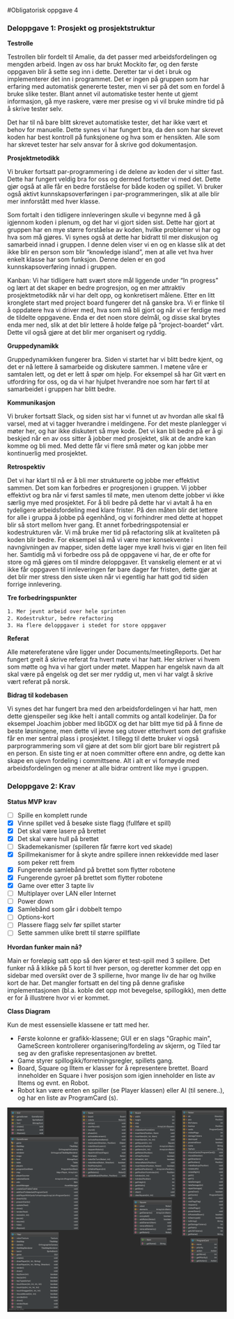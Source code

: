 #Obligatorisk oppgave 4
### Deloppgave 1: Prosjekt og prosjektstruktur
					
**Testrolle**

Testrollen blir fordelt til Amalie, da det passer med arbeidsfordelingen og mengden arbeid. Ingen av oss har brukt Mockito før, og den første oppgaven blir å sette seg inn i dette. Deretter tar vi det i bruk og implementerer det inn i programmet. Det er ingen på gruppen som har erfaring med automatisk genererte tester, men vi ser på det som en fordel å bruke slike tester. Blant annet vil automatiske tester hente ut gjemt informasjon, gå mye raskere, være mer presise og vi vil bruke mindre tid på å skrive tester selv. 

Det har til nå bare blitt skrevet automatiske tester, det har ikke vært et behov for manuelle. Dette synes vi har fungert bra, da den som har skrevet koden har best kontroll på funksjonene og hva som er hensikten. Alle som har skrevet tester har selv ansvar for å skrive god dokumentasjon.


**Prosjektmetodikk**

Vi bruker fortsatt par-programmering i de delene av koden der vi sitter fast. Dette har fungert veldig bra for oss og dermed fortsetter vi med det. Dette gjør også at alle får en bedre forståelse for både koden og spillet. Vi bruker også aktivt kunnskapsoverføringen i par-programmeringen, slik at alle blir mer innforstått med hver klasse.

Som fortalt i den tidligere innleveringen skulle vi begynne med å gå igjennom koden i plenum, og det har vi gjort siden sist. Dette har gjort at gruppen har en mye større forståelse av koden, hvilke problemer vi har og hva som må gjøres. Vi synes også at dette har bidratt til mer diskusjon og samarbeid innad i gruppen. I denne delen viser vi en og en klasse slik at det ikke blir en person som blir “knowledge island”, men at alle vet hva hver enkelt klasse har som funksjon. Denne delen er en god kunnskapsoverføring innad i gruppen.

Kanban: Vi har tidligere hatt svært store mål liggende under “In progress” og lært at det skaper en bedre progresjon, og en mer attraktiv prosjektmetodikk når vi har delt opp, og konkretisert målene. Etter en litt kronglete start med project board fungerer det nå ganske bra. Vi er flinke til å oppdatere hva vi driver med, hva som må bli gjort og når vi er ferdige med de tildelte oppgavene. Enda er det noen store delmål, og disse skal brytes enda mer ned, slik at det blir lettere å holde følge på “project-boardet” vårt. Dette vil også gjøre at det blir mer organisert og ryddig.


**Gruppedynamikk**

Gruppedynamikken fungerer bra. Siden vi startet har vi blitt bedre kjent, og det er nå lettere å samarbeide og diskutere sammen. I møtene våre er samtalen lett, og det er lett å spør om hjelp. For eksempel så har Git vært en utfordring for oss, og da vi har hjulpet hverandre noe som har ført til at samarbeidet i gruppen har blitt bedre.


**Kommunikasjon**

Vi bruker fortsatt Slack, og siden sist har vi funnet ut av hvordan alle skal få varsel, med at vi tagger hverandre i meldingene. For det meste planlegger vi møter her, og har ikke diskutert så mye kode. Det vi kan bli bedre på er å gi beskjed når en av oss sitter å jobber med prosjektet, slik at de andre kan komme og bli med. Med dette får vi flere små møter og kan jobbe mer kontinuerlig med prosjektet.


**Retrospektiv**

Det vi har klart til nå er å bli mer strukturerte og jobbe mer effektivt sammen. 
Det som kan forbedres er progresjonen i gruppen. Vi jobber effektivt og bra når vi først samles til møte, men utenom dette jobber vi ikke særlig mye med prosjektet. For å bli bedre på dette har vi avtalt å ha en tydeligere arbeidsfordeling med klare frister. På den måten blir det lettere for alle i gruppa å jobbe på egenhånd, og vi forhindrer med dette at hoppet blir så stort mellom hver gang.
Et annet forbedringspotensial er kodestrukturen vår. Vi må bruke mer tid på refactoring slik at kvaliteten på koden blir bedre. For eksempel så må vi være mer konsekvente i navngivningen av mapper, siden dette lager mye krøll hvis vi gjør en liten feil her. Samtidig må vi forbedre oss på de oppgavene vi har, de er ofte for store og må gjøres om til mindre deloppgaver.
Et vanskelig element er at vi ikke får oppgaven til innleveringen før bare dager før fristen, dette gjør at det blir mer stress den siste uken når vi egentlig har hatt god tid siden forrige innlevering.


**Tre forbedringspunkter**

    1. Mer jevnt arbeid over hele sprinten
    2. Kodestruktur, bedre refactoring
    3. Ha flere deloppgaver i stedet for store oppgaver



**Referat**

Alle møtereferatene våre ligger under Documents/meetingReports. Det har fungert greit å skrive referat fra hvert møte vi har hatt. Her skriver vi hvem som møtte og hva vi har gjort under møtet. Mappen har engelsk navn da alt skal være på engelsk og det ser mer ryddig ut, men vi har valgt å skrive vært referat på norsk.


**Bidrag til kodebasen**

Vi synes det har fungert bra med den arbeidsfordelingen vi har hatt, men dette gjenspeiler seg ikke helt i antall commits og antall kodelinjer. Da for eksempel Joachim jobber med libGDX og det har blitt mye tid på å finne de beste løsningene, men dette vil jevne seg utover etterhvert som det grafiske får en mer sentral plass i prosjektet.
I tillegg til dette bruker vi også parprogrammering som vil gjøre at det som blir gjort bare blir registrert på en person.
En siste ting er at noen committer oftere enn andre, og dette kan skape en ujevn fordeling i committsene. Alt i alt er vi fornøyde med arbeidsfordelingen og mener at alle bidrar omtrent like mye i gruppen.

### Deloppgave 2: Krav
**Status MVP krav**
- [ ] Spille en komplett runde
- [x] Vinne spillet ved å besøke siste flagg (fullføre et spill)
- [x] Det skal være lasere på brettet
- [x] Det skal være hull på brettet
- [ ] Skademekanismer (spilleren får færre kort ved skade)
- [x] Spillmekanismer for å skyte andre spillere innen rekkevidde med laser som peker rett frem
- [x] Fungerende samlebånd på brettet som flytter robotene
- [x] Fungerende gyroer på brettet som flytter robotene
- [x] Game over etter 3 tapte liv
- [ ] Multiplayer over LAN eller Internet 
- [ ] Power down
- [x] Samlebånd som går i dobbelt tempo
- [ ] Options-kort
- [ ] Plassere flagg selv før spillet starter
- [ ] Sette sammen ulike brett til større spillflate

**Hvordan funker main nå?** 

Main er foreløpig satt opp så den kjører et test-spill med 3 spillere. Det funker nå å klikke på 5 kort til hver person,
 og deretter kommer det opp en sidebar med oversikt over de 3 spillerne, hvor mange liv de har og hvilke kort de har. 
 Det mangler fortsatt en del ting på denne grafiske implementasjonen (bl.a. koble det opp mot bevegelse, spillogikk), 
 men dette er for å illustrere hvor vi er kommet.


**Class Diagram**

Kun de mest essensielle klassene er tatt med her.
* Første kolonne er grafikk-klassene; GUI er en slags "Graphic main", GameScreen kontrollerer organisering/fordeling av 
skjerm, og Tiled tar seg av den grafiske representasjonen av brettet.
* Game styrer spillogikk/forretningsregler, spillets gang.
* Board, Square og IItem er klasser for å representere brettet. Board inneholder en Square i hver posisjon som igjen 
inneholder en liste av IItems og evnt. en Robot. 
* Robot kan være enten en spiller (se Player klassen) eller AI (til senere..), og har en liste av ProgramCard (s).



![Class diagram second iteration](../classDiagrams/classDiagramIteration3.png)
